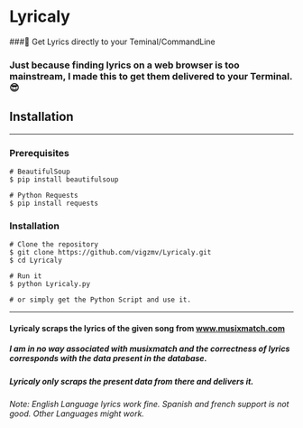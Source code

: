 # Lyricaly
###:musical_note: Get Lyrics directly to your Teminal/CommandLine  

### Just because finding lyrics on a web browser is too mainstream, I made this to get them delivered to your Terminal. :sunglasses:


## Installation
---
### Prerequisites
    # BeautifulSoup
    $ pip install beautifulsoup
    
    # Python Requests
    $ pip install requests  
    
### Installation
    
    # Clone the repository
    $ git clone https://github.com/vigzmv/Lyricaly.git
    $ cd Lyricaly
    
    # Run it
    $ python Lyricaly.py
    
    # or simply get the Python Script and use it.
---

#### Lyricaly scraps the lyrics of the given song from www.musixmatch.com   
##### I am in no way associated with musixmatch and the correctness of lyrics corresponds with the data present in the database.
##### Lyricaly only scraps the present data from there and delivers it.

###### Note: English Language lyrics work fine. Spanish and french support is not good. Other Languages might work.
